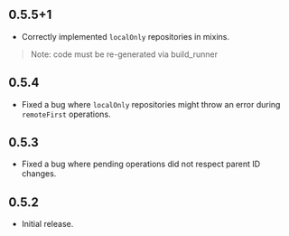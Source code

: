 ## 0.5.5+1
* Correctly implemented `localOnly` repositories in mixins.
> Note: code must be re-generated via build_runner

## 0.5.4
* Fixed a bug where `localOnly` repositories might throw an error during `remoteFirst` operations.

## 0.5.3

* Fixed a bug where pending operations did not respect parent ID changes.

## 0.5.2

* Initial release.
